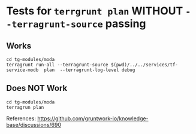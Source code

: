 # Tests for `terrgrunt plan` WITHOUT `--terragrunt-source` passing

## Works
```
cd tg-modules/moda
terragrunt run-all --terragrunt-source $(pwd)/../../services/tf-service-modb  plan  --terragrunt-log-level debug
```

## Does NOT Work
```
cd tg-modules/moda
terragrun plan
```

References:
https://github.com/gruntwork-io/knowledge-base/discussions/690
